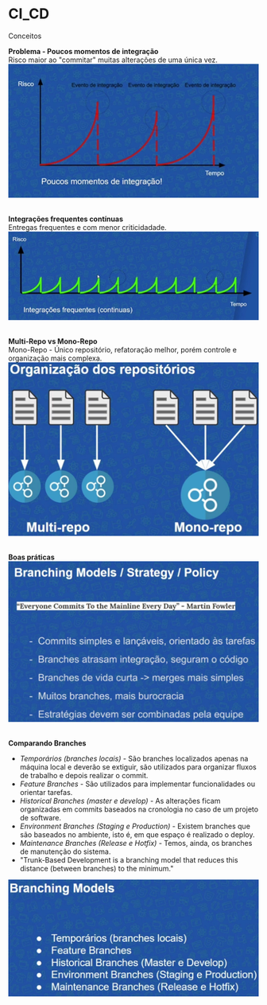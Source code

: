 # CI_CD<br>
Conceitos<br>

**Problema - Poucos momentos de integração**<br>
Risco maior ao "commitar" muitas alterações de uma única vez.<br>
<img src="https://github.com/fabiokerber/CI_CD/blob/main/img/030120221105.png">
<br />
<br />

**Integrações frequentes contínuas**<br>
Entregas frequentes e com menor criticidadade.<br>
<img src="https://github.com/fabiokerber/CI_CD/blob/main/img/030120221107.png">
<br />
<br />

**Multi-Repo vs Mono-Repo**<br>
Mono-Repo - Único repositório, refatoração melhor, porém controle e organização mais complexa.<br>
<img src="https://github.com/fabiokerber/CI_CD/blob/main/img/030120221111.png">
<br />
<br />

**Boas práticas**<br>
<img src="https://github.com/fabiokerber/CI_CD/blob/main/img/030120221119.jpg">
<br />
<br />

**Comparando Branches**<br>
- *Temporários (branches locais)* - São branches localizados apenas na máquina local e deverão se extiguir, são utilizados para organizar fluxos de trabalho e depois realizar o commit.<br>
- *Feature Branches* - São utilizados para implementar funcionalidades ou orientar tarefas.<br>
- *Historical Branches (master e develop)* - As alterações ficam organizadas em commits baseados na cronologia no caso de um projeto de software.<br>
- *Environment Branches (Staging e Production)* - Existem branches que são baseados no ambiente, isto é, em que espaço é realizado o deploy.<br>
- *Maintenance Branches (Release e Hotfix)* - Temos, ainda, os branches de manutenção do sistema.<br>
- "Trunk-Based Development is a branching model that reduces this distance (between branches) to the minimum."<br>
<img src="https://github.com/fabiokerber/CI_CD/blob/main/img/030120221135.jpg">
<br />
<br />
